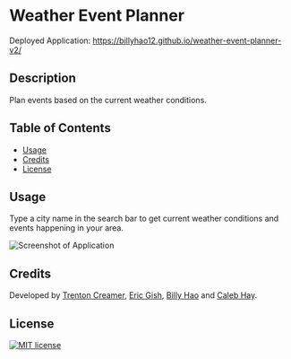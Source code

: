 # Weather Event Planner

Deployed Application: https://billyhao12.github.io/weather-event-planner-v2/

## Description

Plan events based on the current weather conditions.

## Table of Contents

* [Usage](#usage)
* [Credits](#credits)
* [License](#license)

## Usage

Type a city name in the search bar to get current weather conditions and events happening in your area.

![Screenshot of Application](assets/Weather-Event-Planner-screenshot.png)

## Credits

Developed by [Trenton Creamer](https://github.com/trcream), [Eric Gish](https://github.com/EricG442), [Billy Hao](https://github.com/billyhao12) and [Caleb Hay](https://github.com/ICVRXS).

## License

[![MIT license](https://img.shields.io/badge/License-MIT-blue.svg)](LICENSE)
